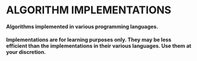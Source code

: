 # ALGORITHM IMPLEMENTATIONS

#### Algorithms implemented in various programming languages.
#### Implementations are for learning purposes only. They may be less efficient than the implementations in their various languages. Use them at your discretion.